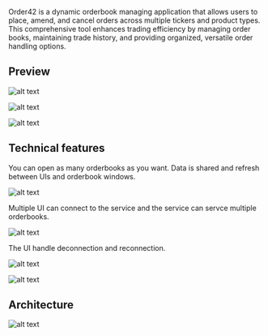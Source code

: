Order42 is a dynamic orderbook managing application that allows users to place, amend, and cancel orders across multiple tickers and product types. This comprehensive tool enhances trading efficiency by managing order books, maintaining trade history, and providing organized, versatile order handling options.

## Preview

![alt text](https://i.imgur.com/QtOQYue.png)

![alt text](https://i.imgur.com/CVtb0lS.png)

![alt text](https://i.imgur.com/1tOu0Bb.png)

## Technical features

You can open as many orderbooks as you want.
Data is shared and refresh between UIs and orderbook windows.

![alt text](https://i.imgur.com/3fvdnQ0.png)

Multiple UI can connect to the service and the service can servce multiple orderbooks.

![alt text](https://i.imgur.com/kWFy6wW.jpg)

The UI handle deconnection and reconnection.

![alt text](https://i.imgur.com/2I6fFDp.png)

![alt text](https://i.imgur.com/C7Q1Qwo.png)

## Architecture

![alt text](https://i.imgur.com/VsVwwTJ.jpg)
